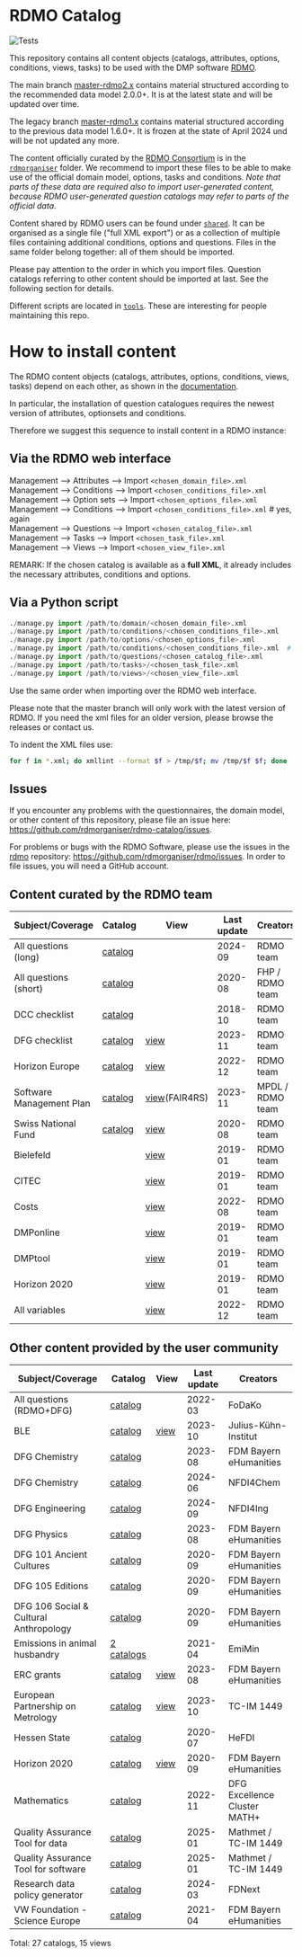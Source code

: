 # RDMO Catalog

![Tests](https://github.com/rdmorganiser/rdmo-catalog/actions/workflows/tests.yaml/badge.svg)

This repository contains all content objects (catalogs, attributes, options, conditions, views, tasks) to be used with the DMP software [RDMO](https://github.com/rdmorganiser/rdmo).

The main branch [master-rdmo2.x](https://github.com/rdmorganiser/rdmo-catalog/tree/master-rdmo2.x) contains material structured according to the recommended data model 2.0.0+. It is at the latest state and will be updated over time.

The legacy branch [master-rdmo1.x](https://github.com/rdmorganiser/rdmo-catalog/tree/master-rdmo1.x) contains material structured according to the previous data model 1.6.0+. It is frozen at the state of April 2024 und will be not updated any more.

The content officially curated by the [RDMO Consortium](https://rdmorganiser.github.io/Community/) is in the [`rdmorganiser`](./rdmorganiser) folder. We recommend to import these files to be able to make use of the official domain model, options, tasks and conditions. *Note that parts of these data are required also to import user-generated content, because RDMO user-generated question catalogs may refer to parts of the official data*.

Content shared by RDMO users can be found under [`shared`](./shared). It can be organised as a single file ("full XML export") or as a collection of multiple files containing additional conditions, options and questions. Files in the same folder belong together: all of them should be imported.

Please pay attention to the order in which you import files. Question catalogs referring to other content should be imported at last. See the following section for details.

Different scripts are located in [`tools`](./tools). These are interesting for people maintaining this repo.

# How to install content

The RDMO content objects (catalogs, attributes, options, conditions, views, tasks) depend on each other, as shown in the [documentation](https://rdmo.readthedocs.io/en/latest/management/data-model.html).

In particular, the installation of question catalogues requires the newest version of attributes, optionsets and conditions.

Therefore we suggest this sequence to install content in a RDMO instance:

## Via the RDMO web interface

Management --> Attributes  --> Import `<chosen_domain_file>.xml`  
Management --> Conditions  --> Import `<chosen_conditions_file>.xml`  
Management --> Option sets --> Import `<chosen_options_file>.xml`  
Management --> Conditions  --> Import `<chosen_conditions_file>.xml`  # yes, again  
Management --> Questions   --> Import `<chosen_catalog_file>.xml`  
Management --> Tasks       --> Import `<chosen_task_file>.xml`  
Management --> Views       --> Import `<chosen_view_file>.xml`  

REMARK: If the chosen catalog is available as a **full XML**, it already includes the necessary attributes, conditions and options.

## Via a Python script

```python
./manage.py import /path/to/domain/<chosen_domain_file>.xml
./manage.py import /path/to/conditions/<chosen_conditions_file>.xml
./manage.py import /path/to/options/<chosen_options_file>.xml
./manage.py import /path/to/conditions/<chosen_conditions_file>.xml  # yes, again
./manage.py import /path/to/questions/<chosen_catalog_file>.xml
./manage.py import /path/to/tasks>/<chosen_task_file>.xml
./manage.py import /path/to/views>/<chosen_view_file>.xml
```

Use the same order when importing over the RDMO web interface.

Please note that the master branch will only work with the latest version of RDMO. If you need the xml files for an older version, please browse the releases or contact us.

To indent the XML files use:

```bash
for f in *.xml; do xmllint --format $f > /tmp/$f; mv /tmp/$f $f; done
```

## Issues

If you encounter any problems with the questionnaires, the domain model, or other content of this repository, please file an issue here: https://github.com/rdmorganiser/rdmo-catalog/issues.

For problems or bugs with the RDMO Software, please use the issues in the [rdmo](https://github.com/rdmorganiser/rdmo) repository: https://github.com/rdmorganiser/rdmo/issues. In order to file issues, you will need a GitHub account.

## Content curated by the RDMO team

|Subject/Coverage        |Catalog                  |View                |Last update|Creators        |
|------------------------|-------------------------|--------------------|-----------|----------------|
|All questions (long)    |[catalog][questions-rdmo]|                    |    2024-09|RDMO team       |
|All questions (short)   |[catalog][questions-fhp] |                    |    2020-08|FHP / RDMO team |
|DCC checklist           |[catalog][questions-dcc] |                    |    2018-10|RDMO team       |
|DFG checklist           |[catalog][questions-dfg]|[view][view-dfg]     |    2023-11|RDMO team       |
|Horizon Europe          |[catalog][questions-heu]|[view][view-heu]     |    2022-12|RDMO team       |
|Software Management Plan|[catalog][questions-smp]|[view][view-smp](FAIR4RS)|2023-11|MPDL / RDMO team|
|Swiss National Fund     |[catalog][questions-snf]|[view][view-snf]         |2020-08|RDMO team       |
|Bielefeld               |                        |[view][view-bielefeld]   |2019-01|RDMO team       |
|CITEC                   |                        |[view][view-citec]       |2019-01|RDMO team       |
|Costs                   |                        |[view][view-costs]       |2022-08|RDMO team       |
|DMPonline               |                        |[view][view-dmponline]   |2019-01|RDMO team       |
|DMPtool                 |                        |[view][view-dmptool]     |2019-01|RDMO team       |
|Horizon 2020            |                        |[view][view-h2020]       |2019-01|RDMO team       |
|All variables           |                        |[view][view-varcheck]    |2022-12|RDMO team       |

## Other content provided by the user community

|Subject/Coverage        |Catalog                    |View  |Last update |Creators              |
|------------------------|---------------------------|------|------------|----------------------|
|All questions (RDMO+DFG)|[catalog](shared/fodako)   |           |2022-03|FoDaKo                |
|BLE                     |[catalog][BLE]             |[view][BLE]|2023-10|Julius-Kühn-Institut  |
|DFG Chemistry           |[catalog][CHE]             |           |2023-08|FDM Bayern eHumanities|
|DFG Chemistry           |[catalog](shared/nfdi4chem)|           |2024-06|NFDI4Chem             |
|DFG Engineering         |[catalog](shared/nfdi4ing) |           |2024-09|NFDI4Ing              |
|DFG Physics             |[catalog][PHY]             |           |2023-08|FDM Bayern eHumanities|
|DFG 101 Ancient Cultures|[catalog][AKU]             |           |2020-09|FDM Bayern eHumanities|
|DFG 105 Editions        |[catalog][EDI]             |           |2020-09|FDM Bayern eHumanities|
|DFG 106 Social & Cultural Anthropology|[catalog][SKT]  |        |2020-09|FDM Bayern eHumanities|
|Emissions in animal husbandry|[2 catalogs](shared/EmiMin)|      |2021-04|EmiMin                |
|ERC grants                       |[catalog][ERC]    |[view][ERC]|2023-08|FDM Bayern eHumanities|
|European Partnership on Metrology|[catalog][EPM]    |[view][EPM]|2023-10|TC-IM 1449            |
|Hessen State                |[catalog](shared/HeFDI)|           |2020-07|HeFDI                 |
|Horizon 2020                |[catalog][EHU]         |[view][EHU]|2020-09|FDM Bayern eHumanities|
|Mathematics                 |[catalog](shared/MATH+)|     |2022-11|DFG Excellence Cluster MATH+|
|Quality Assurance Tool for data    |[catalog](shared/Mathmet-QAT)||2025-01|Mathmet / TC-IM 1449|
|Quality Assurance Tool for software|[catalog](shared/Mathmet-QAT)||2025-01|Mathmet / TC-IM 1449|
|Research data policy generator     |[catalog](shared/FDNext)|   |2024-03|FDNext                |
|VW Foundation - Science Europe     |[catalog][SEU]          |   |2021-04|FDM Bayern eHumanities|

Total: 27 catalogs, 15 views


[AKU]: shared/ub_fau_erlangen_nuernberg/dfg-alte-kulturen/
[CHE]: shared/ub_fau_erlangen_nuernberg/dfg-chemie/
[PHY]: shared/ub_fau_erlangen_nuernberg/dfg-physik/
[EDI]: shared/ub_fau_erlangen_nuernberg/dfg-editionen/
[SKT]: shared/ub_fau_erlangen_nuernberg/dfg-sozkulttheo/
[ERC]: shared/ub_fau_erlangen_nuernberg/erc-grants/
[EHU]: shared/ub_fau_erlangen_nuernberg/h2020-ehum/
[SEU]: shared/ub_fau_erlangen_nuernberg/ScienceEurope_VW_Stiftung/
[EPM]: shared/metrology-rdm/
[BLE]: shared/BLE_JKI/
[questions-rdmo]:           rdmorganiser/questions/questions-rdmo.xml
[questions-fhp]:       rdmorganiser/questions/questions-fhpshort.xml
[questions-dcc]:            rdmorganiser/questions/questions-dcc.xml
[questions-dfg]: rdmorganiser/questions/questions-DFG-Checkliste.xml
[questions-heu]: rdmorganiser/questions/questions-horizon-europe.xml
[questions-smp]:            rdmorganiser/questions/questions-smp.xml
[questions-snf]:            rdmorganiser/questions/questions-snf.xml
[view-dfg]:      rdmorganiser/views/view-dfg-checkliste.xml
[view-heu]:      rdmorganiser/views/view-horizon-europe.xml
[view-smp]:                 rdmorganiser/views/view-FAIR4RSview.xml
[view-snf]:                 rdmorganiser/views/view-snf.xml
[view-bielefeld]:           rdmorganiser/views/view-bielefeld.xml
[view-citec]:               rdmorganiser/views/view-citec.xml
[view-costs]:               rdmorganiser/views/view-costs.xml
[view-dmponline]:           rdmorganiser/views/view-dmponline.xml
[view-dmptool]:             rdmorganiser/views/view-dmptool.xml
[view-h2020]:         rdmorganiser/views/view-horizon2020.xml
[view-varcheck]:      rdmorganiser/views/view-variable_check.xml
